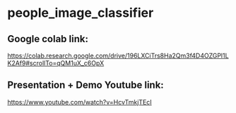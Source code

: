 # people_image_classifier

## Google colab link:
https://colab.research.google.com/drive/196LXCiTrs8Ha2Qm3f4D4OZGPl1LK2Af9#scrollTo=qQM1uX_c6OpX

## Presentation + Demo Youtube link:
https://www.youtube.com/watch?v=HcvTmkjTEcI
